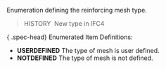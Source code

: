 ﻿Enumeration defining the reinforcing mesh type.

> HISTORY&nbsp; New type in IFC4

{ .spec-head}
Enumerated Item Definitions:

* **USERDEFINED** The type of mesh is user defined.
* **NOTDEFINED** The type of mesh is not defined.
